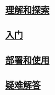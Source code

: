 # [理解和探索](/intune/understand-explore/introduction-to-microsoft-intune.md)
# [入门](/intune/get-started/what-to-know-before-you-start-microsoft-intune)
# [部署和使用](/intune/deploy-use/overview-of-device-and-app-lifecycles-in-microsoft-intune)
# [疑难解答](/intune/troubleshoot/general-troubleshooting-tips-for-microsoft-intune)
